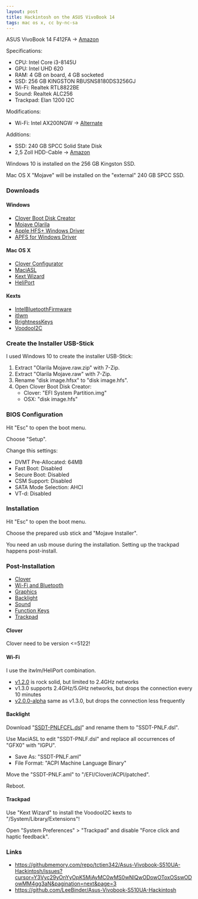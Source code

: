 ```yaml
---
layout: post
title: Hackintosh on the ASUS VivoBook 14
tags: mac os x, cc by-nc-sa
---
```


ASUS VivoBook 14 F412FA -> [Amazon](https://www.amazon.de/dp/B07MJBZ5Q2)

Specifications:

- CPU: Intel Core i3-8145U
- GPU: Intel UHD 620
- RAM: 4 GB on board, 4 GB socketed
- SSD: 256 GB KINGSTON RBUSNS8180DS3256GJ
- Wi-Fi: Realtek RTL8822BE
- Sound: Realtek ALC256
- Trackpad: Elan 1200 I2C

Modifications:

- Wi-Fi: Intel AX200NGW -> [Alternate](https://www.alternate.de/Intel/Wi-Fi-6-AX200-M-2-vPro-WLAN-Adapter/html/product/1586374)

Additions:

- SSD: 240 GB SPCC Solid State Disk
- 2,5 Zoll HDD-Cable -> [Amazon](https://www.amazon.de/dp/B07J547VMD/)

Windows 10 is installed on the 256 GB Kingston SSD.

Mac OS X "Mojave" will be installed on the "external" 240 GB SPCC SSD.

### Downloads

#### Windows

- [Clover Boot Disk Creator](https://www.aioboot.com/en/clover-boot-disk)
- [Mojave Olarila](https://www.olarila.com/topic/6278-olarila-vanilla-images/)
- [Apple HFS+ Windows Driver](https://forums.macrumors.com/threads/apple-hfs-windows-driver-download.1368010/)
- [APFS for Windows Driver](https://www.paragon-software.com/home/apfs-windows/)

#### Mac OS X

- [Clover Configurator](https://mackie100projects.altervista.org/download-clover-configurator/)
- [MaciASL](https://github.com/acidanthera/MaciASL)
- [Kext Wizard](https://noobsplanet.com/index.php?resources/kext-wizard.70/)
- [HeliPort](https://github.com/OpenIntelWireless/HeliPort)

#### Kexts

- [IntelBluetoothFirmware](https://github.com/OpenIntelWireless/IntelBluetoothFirmware)
- [itlwm](https://github.com/OpenIntelWireless/itlwm)
- [BrightnessKeys](https://github.com/acidanthera/BrightnessKeys)
- [VoodooI2C](https://github.com/VoodooI2C/VoodooI2C)

### Create the Installer USB-Stick

I used Windows 10 to create the installer USB-Stick:

1. Extract "Olarila Mojave.raw.zip" with 7-Zip.
2. Extract "Olarila Mojave.raw" with 7-Zip.
3. Rename "disk image.hfsx" to "disk image.hfs".
4. Open Clover Boot Disk Creator:
    - Clover: "EFI System Partition.img"
    - OSX: "disk image.hfs"

### BIOS Configuration

Hit "Esc" to open the boot menu.

Choose "Setup".

Change this settings:

- DVMT Pre-Allocated: 64MB
- Fast Boot: Disabled
- Secure Boot: Disabled
- CSM Support: Disabled
- SATA Mode Selection: AHCI
- VT-d: Disabled

### Installation

Hit "Esc" to open the boot menu.

Choose the prepared usb stick and "Mojave Installer".

You need an usb mouse during the installation. Setting up the trackpad happens post-install.

### Post-Installation

- [Clover](https://hackintosh.gitbook.io/-r-hackintosh-vanilla-desktop-guide/clover-setup)
- [Wi-Fi and Bluetooth](https://blog.kulman.sk/using-intel-wifi-bt-on-macos/)
- [Graphics](https://elitemacx86.com/threads/intel-uhd-graphics-620-whiskey-lake-on-laptop-clover-opencore.455/)
- [Backlight](https://dortania.github.io/Getting-Started-With-ACPI/Laptops/backlight-methods/manual.html)
- [Sound](https://www.youtube.com/watch?v=AVkX4NrdspY)
- [Function Keys](https://alfauzikri.my.id/Asus-Vivobook-Max-X441UVK-Hackintosh/)
- [Trackpad](https://www.youtube.com/watch?v=XKwtwkqXkLE)

#### Clover

Clover need to be version <=5122!

#### Wi-Fi

I use the itwlm/HeliPort combination.

- [v1.2.0](https://github.com/OpenIntelWireless/itlwm/releases/tag/v1.2.0) is rock solid, but limited to 2.4GHz networks
- v1.3.0 supports 2.4GHz/5.GHz networks, but drops the connection every 10 minutes
- [v2.0.0-alpha](https://github.com/OpenIntelWireless/itlwm/releases/tag/v2.0.0-alpha) same as v1.3.0, but drops the connection less frequently


#### Backlight

Download "[SSDT-PNLFCFL.dsl](https://github.com/acidanthera/OpenCorePkg/blob/master/Docs/AcpiSamples/Source/SSDT-PNLFCFL.dsl)" and rename them to "SSDT-PNLF.dsl".

Use MaciASL to edit "SSDT-PNLF.dsl" and replace all occurrences of "GFX0" with "IGPU".

- Save As: "SSDT-PNLF.aml"
- File Format: "ACPI Machine Language Binary"

Move the "SSDT-PNLF.aml" to "/EFI/Clover/ACPI/patched".

Reboot.

#### Trackpad

Use "Kext Wizard" to install the VoodooI2C kexts to "/System/Library/Extensions"!

Open "System Preferences" > "Trackpad" and disable "Force click and haptic feedback".

### Links

 - https://githubmemory.com/repo/tctien342/Asus-Vivobook-S510UA-Hackintosh/issues?cursor=Y3Vyc29yOnYyOpK5MjAyMC0wMS0wNlQwODowOToxOSswODowMM4gg3aN&pagination=next&page=3
 - https://github.com/LeeBinder/Asus-Vivobook-S510UA-Hackintosh
